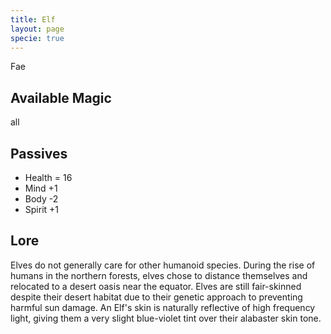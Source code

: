 ```yaml
---
title: Elf
layout: page
specie: true
---
```

Fae

## Available Magic
all

## Passives
- Health = 16
- Mind +1
- Body -2
- Spirit +1


## Lore
Elves do not generally care for other humanoid species. During the rise of humans in the northern forests, elves chose to distance themselves and relocated to a desert oasis near the equator. Elves are still fair-skinned despite their desert habitat due to their genetic approach to preventing harmful sun damage. An Elf's skin is naturally reflective of high frequency light, giving them a very slight blue-violet tint over their alabaster skin tone.
